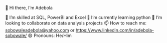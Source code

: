 👋 Hi there, I’m Adebola

👀 I’m skilled at SQL, PowerBI and Excel
🌱 I’m currently learning python
👯 I’m looking to collaborate on data analysis projects
📫 How to reach me: sobowaleadebola@yahoo.com or https://www.linkedin.com/in/adebola-sobowale/
😄 Pronouns: He/Him

<!--
**Sobowaleadebola/sobowaleadebola** is a ✨ _special_ ✨ repository because its `README.md` (this file) appears on your GitHub profile.

